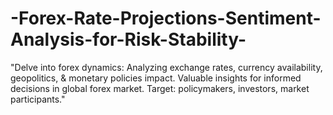 # -Forex-Rate-Projections-Sentiment-Analysis-for-Risk-Stability-
"Delve into forex dynamics: Analyzing exchange rates, currency availability, geopolitics, &amp; monetary policies impact. Valuable insights for informed decisions in global forex market. Target: policymakers, investors, market participants."
